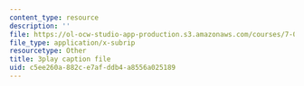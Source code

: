 ```yaml
---
content_type: resource
description: ''
file: https://ol-ocw-studio-app-production.s3.amazonaws.com/courses/7-012-introduction-to-biology-fall-2004/c5ee260a882ce7afddb4a8556a025189_9iaoypSrIT0.srt
file_type: application/x-subrip
resourcetype: Other
title: 3play caption file
uid: c5ee260a-882c-e7af-ddb4-a8556a025189
---
```

